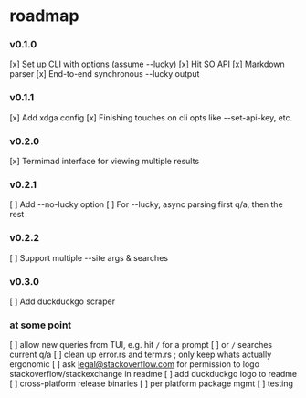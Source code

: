 # roadmap

### v0.1.0
[x] Set up CLI with options (assume --lucky)
[x] Hit SO API
[x] Markdown parser
[x] End-to-end synchronous --lucky output

### v0.1.1
[x] Add xdga config
[x] Finishing touches on cli opts like --set-api-key, etc.

### v0.2.0
[x] Termimad interface for viewing multiple results

### v0.2.1
[ ] Add --no-lucky option
[ ] For --lucky, async parsing first q/a, then the rest

### v0.2.2
[ ] Support multiple --site args & searches

### v0.3.0
[ ] Add duckduckgo scraper

### at some point
[ ] allow new queries from TUI, e.g. hit `/` for a prompt
[ ] or `/` searches current q/a
[ ] clean up error.rs and term.rs ; only keep whats actually ergonomic
[ ] ask legal@stackoverflow.com for permission to logo stackoverflow/stackexchange in readme
[ ] add duckduckgo logo to readme
[ ] cross-platform release binaries
[ ] per platform package mgmt
[ ] testing
